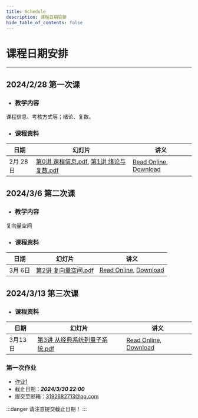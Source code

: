 ```yaml
---
title: Schedule
description: 课程日期安排
hide_table_of_contents: false
---
```


# 课程日期安排

----

## 2024/2/28 第一次课

- ### 教学内容

课程信息、考核方式等；绪论、复数。
 
- ### 课程资料

| 日期       | 幻灯片                                       | 讲义               |
|------------|---------------------------------------------|-------------------------|
| 2月 28日     |  [第0讲 课程信息.pdf](./assets/第0讲%20课程信息.pdf), [第1讲 绪论与复数.pdf](./assets/第1讲%20绪论与复数.pdf)| [Read Online](/docs/introduction_and_complex_number), [Download](./assets/LectureNote-20240228.pdf) |


## 2024/3/6 第二次课

- ### 教学内容

复向量空间

- ### 课程资料

| 日期       | 幻灯片                                       | 讲义               |
|------------|---------------------------------------------|-------------------------|
| 3月 6日     |  [第2讲 复向量空间.pdf](./assets/第2讲%20复向量空间.pdf)| [Read Online](/docs/complex_vector_space), [Download](./assets/LectureNotes-20240305.pdf) |

## 2024/3/13 第三次课

- ### 课程资料

| 日期       | 幻灯片                                       | 讲义               |
|------------|---------------------------------------------|-------------------------|
| 3月13日     |  [第3讲 从经典系统到量子系统.pdf](./assets/第3讲%20从经典系统到量子系统.pdf)| [Read Online](/docs/classic_quantum), [Download](./assets/LectureNotes-20240305.pdf) |

### 第一次作业

- [作业1](./assets/作业1.pdf)
- 截止日期：***2024/3/30 22:00***
- 提交至邮箱：3192682713@qq.com

:::danger
请注意提交截止日期！
:::

<!-- ## 2024/3/20 第四次课 -->

<!-- ## 2024/3/27 第五次课 -->

<!-- ## 2024/4/3 第六次课 -->

<!-- ## 2024/4/10 第七次课 -->

<!-- ## 2024/4/17 第八次课 -->

<!-- ## 2024/4/24 第九次课 -->

<!-- ## 2024/5/1 第十次课 -->

<!-- ## 2024/5/8 第十一次课 -->

<!-- ## 2024/5/15 第十二次课 -->

<!-- ## 2024/5/22 第十三次课 -->

<!-- ## 2024/5/29 第十四次课 -->

<!-- ## 2024/6/5 第十五次课 -->

<!-- ## 2024/6/12 第十六次课 -->